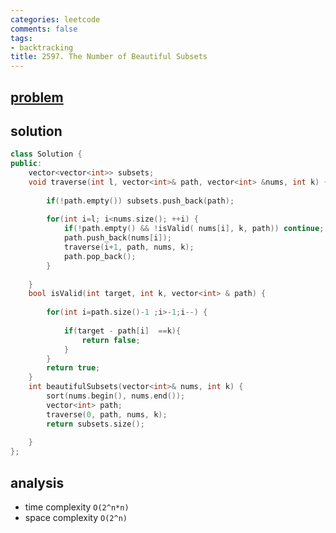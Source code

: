 ```yaml
---
categories: leetcode
comments: false
tags:
- backtracking
title: 2597. The Number of Beautiful Subsets
---
```


## [problem](https://leetcode.com/problems/the-number-of-beautiful-subsets/)
## solution

```c++
class Solution {
public:
    vector<vector<int>> subsets;
    void traverse(int l, vector<int>& path, vector<int> &nums, int k) {
        
        if(!path.empty()) subsets.push_back(path);
        
        for(int i=l; i<nums.size(); ++i) {
            if(!path.empty() && !isValid( nums[i], k, path)) continue;
            path.push_back(nums[i]);
            traverse(i+1, path, nums, k);
            path.pop_back();
        }
        
    }
    bool isValid(int target, int k, vector<int> & path) {
        
        for(int i=path.size()-1 ;i>-1;i--) {
            
            if(target - path[i]  ==k){
                return false;
            }
        }
        return true;
    }
    int beautifulSubsets(vector<int>& nums, int k) {
        sort(nums.begin(), nums.end());
        vector<int> path;
        traverse(0, path, nums, k);
        return subsets.size();
        
    }
};
```


## analysis
- time complexity  `O(2^n*n)`
- space complexity `O(2^n)`